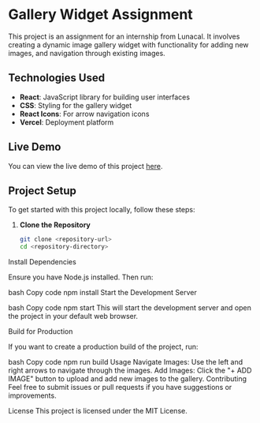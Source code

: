 # Gallery Widget Assignment

This project is an assignment for an internship from Lunacal. It involves creating a dynamic image gallery widget with functionality for adding new images, and navigation through existing images.

## Technologies Used

- **React**: JavaScript library for building user interfaces
- **CSS**: Styling for the gallery widget
- **React Icons**: For arrow navigation icons
- **Vercel**: Deployment platform

## Live Demo

You can view the live demo of this project [here](https://lunacal-assignment-eight.vercel.app/).

## Project Setup

To get started with this project locally, follow these steps:

1. **Clone the Repository**

   ```bash
   git clone <repository-url>
   cd <repository-directory>
Install Dependencies

Ensure you have Node.js installed. Then run:

bash
Copy code
npm install
Start the Development Server

bash
Copy code
npm start
This will start the development server and open the project in your default web browser.

Build for Production

If you want to create a production build of the project, run:

bash
Copy code
npm run build
Usage
Navigate Images: Use the left and right arrows to navigate through the images.
Add Images: Click the "+ ADD IMAGE" button to upload and add new images to the gallery.
Contributing
Feel free to submit issues or pull requests if you have suggestions or improvements.

License
This project is licensed under the MIT License.

